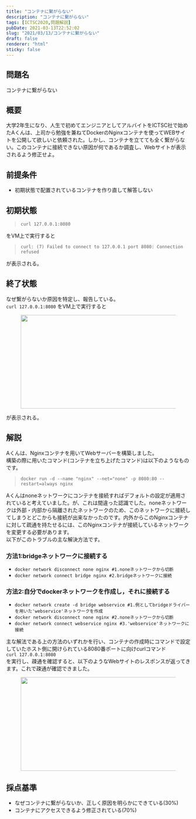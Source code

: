 ```yaml
---
title: "コンテナに繋がらない"
description: "コンテナに繋がらない"
tags: [ICTSC2020,問題解説]
pubDate: 2021-03-13T22:52:02
slug: "2021/03/13/コンテナに繋がらない"
draft: false
renderer: "html"
sticky: false
---
```



<h2>問題名</h2>



<p>コンテナに繋がらない</p>



<h2>概要</h2>



<p>大学2年生になり、人生で初めてエンジニアとしてアルバイトをICTSC社で始めたAくんは、上司から勉強を兼ねてDockerのNginxコンテナを使ってWEBサイトを公開して欲しいと依頼された。しかし、コンテナを立てても全く繋がらない。このコンテナに接続できない原因が何であるか調査し、Webサイトが表示されるよう修正せよ。</p>



<h2>前提条件</h2>



<ul><li>初期状態で配置されているコンテナを作り直して解答しない</li></ul>



<h2>初期状態</h2>



<blockquote class="wp-block-quote"><p><code>curl 127.0.0.1:8080</code></p></blockquote>



<p>をVM上で実行すると</p>



<blockquote class="wp-block-quote"><p><code>curl: (7) Failed to connect to 127.0.0.1 port 8080: Connection refused</code></p></blockquote>



<p>が表示される。</p>



<h2>終了状態</h2>



<p>なぜ繋がらないか原因を特定し、報告している。<br><code>curl 127.0.0.1:8080</code> をVM上で実行すると</p>



<div class="wp-block-image"><figure class="aligncenter size-large is-resized"><img decoding="async" loading="lazy" src="/images/wp/2021/03/html-512x302.png.webp" alt="" class="wp-image-3260" width="433" height="256" /></figure></div>



<p>が表示される。</p>



<h2>解説</h2>



<p>Aくんは、Nginxコンテナを用いてWebサーバーを構築しました。<br> 構築の際に用いたコマンド(コンテナを立ち上げたコマンド)は以下のようなものです。</p>



<blockquote class="wp-block-quote"><p><code>docker run -d --name "nginx" --net="none" -p 8080:80 --restart=always nginx</code></p></blockquote>



<p>Aくんはnoneネットワークにコンテナを接続すればデフォルトの設定が適用されていると考えていました。が、これは間違った認識でした。noneネットワークは外部・内部から隔離されたネットワークのため、このネットワークに接続してしまうとどこからも接続が出来なかったのです。内外からこのNginxコンテナに対して疏通を持たせるには、このNginxコンテナが接続しているネットワークを変更する必要があります。<br> 以下がこのトラブルの主な解決方法です。</p>



<h3>方法1:bridgeネットワークに接続する</h3>



<ul><li><code>docker network disconnect none nginx #1.noneネットワークから切断</code></li><li><code>docker network connect bridge nginx #2.bridgeネットワークに接続</code></li></ul>



<h3>方法2:自分でdockerネットワークを作成し，それに接続する</h3>



<ul><li><code>docker network create -d bridge webservice #1.例としてbridgeドライバーを用いた'webservice'ネットワークを作成</code></li><li><code>docker network disconnect none nginx #2.noneネットワークから切断</code></li><li><code>docker network connect webservice nginx #3.'webservice'ネットワークに接続</code></li></ul>



<p>主な解法である上の方法のいずれかを行い、コンテナの作成時にコマンドで設定していたホスト側に開けられている8080番ポートに向けcurlコマンド<br><code>curl 127.0.0.1:8080</code><br>を実行し、疎通を確認すると、以下のようなWebサイトのレスポンスが返ってきます。これで疎通が確認できました。</p>



<div class="wp-block-image"><figure class="aligncenter size-large is-resized"><img decoding="async" loading="lazy" src="/images/wp/2021/03/html-512x302.png.webp" alt="" class="wp-image-3260" width="433" height="256" /></figure></div>



<p></p>



<h2>採点基準</h2>



<ul><li>なぜコンテナに繋がらないか、正しく原因を明らかにできている(30%)</li><li>コンテナにアクセスできるよう修正されている(70%)</li></ul>
